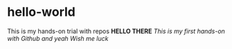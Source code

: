 # hello-world
This is my hands-on trial with repos 
**HELLO THERE**
*This is my first hands-on with Github and yeah Wish me luck*
